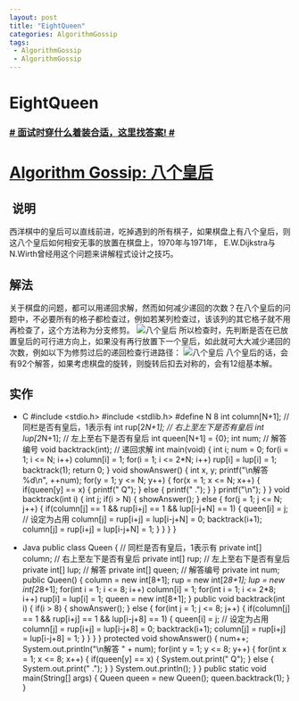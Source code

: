 ```yaml
---
layout: post
title: "EightQueen"
categories: AlgorithmGossip
tags: 
 - AlgorithmGossip
 - AlgorithmGossip
--- 
```


# EightQueen

### [# 面试时穿什么着装合适，这里找答案! #](http://taobao.esmartweb.com/man.htm)

# [Algorithm Gossip: 八个皇后]()

##  说明

西洋棋中的皇后可以直线前进，吃掉遇到的所有棋子，如果棋盘上有八个皇后，则这八个皇后如何相安无事的放置在棋盘上，1970年与1971年， E.W.Dijkstra与N.Wirth曾经用这个问题来讲解程式设计之技巧。

## 解法

关于棋盘的问题，都可以用递回求解，然而如何减少递回的次数？在八个皇后的问题中，不必要所有的格子都检查过，例如若某列检查过，该该列的其它格子就不用再检查了，这个方法称为分支修剪。
![八个皇后]( "八个皇后")
所以检查时，先判断是否在已放置皇后的可行进方向上，如果没有再行放置下一个皇后，如此就可大大减少递回的次数，例如以下为修剪过后的递回检查行进路径：
![八个皇后]( "八个皇后")
八个皇后的话，会有92个解答，如果考虑棋盘的旋转，则旋转后扣去对称的，会有12组基本解。 

## 实作

* C
#include <stdio.h>
#include <stdlib.h>
#define N 8
int column[N+1]; // 同栏是否有皇后，1表示有
int rup[2*N+1]; // 右上至左下是否有皇后
int lup[2*N+1]; // 左上至右下是否有皇后
int queen[N+1] = {0};
int num; // 解答编号
void backtrack(int); // 递回求解
int main(void) {
int i;
num = 0;
for(i = 1; i <= N; i++)
column[i] = 1;
for(i = 1; i <= 2*N; i++)
rup[i] = lup[i] = 1;
backtrack(1);
return 0;
}
void showAnswer() {
int x, y;
printf("\n解答 %d\n", ++num);
for(y = 1; y <= N; y++) {
for(x = 1; x <= N; x++) {
if(queen[y] == x) {
printf(" Q");
}
else {
printf(" .");
}
}
printf("\n");
}
}
void backtrack(int i) {
int j;
if(i > N) {
showAnswer();
}
else {
for(j = 1; j <= N; j++) {
if(column[j] == 1 &&
rup[i+j] == 1 && lup[i-j+N] == 1) {
queen[i] = j;
// 设定为占用
column[j] = rup[i+j] = lup[i-j+N] = 0;
backtrack(i+1);
column[j] = rup[i+j] = lup[i-j+N] = 1;
}
}
}
}

* Java
public class Queen {
// 同栏是否有皇后，1表示有
private int[] column;
// 右上至左下是否有皇后
private int[] rup;
// 左上至右下是否有皇后
private int[] lup;
// 解答
private int[] queen;
// 解答编号
private int num;
public Queen() {
column = new int[8+1];
rup = new int[2*8+1];
lup = new int[2*8+1];
for(int i = 1; i <= 8; i++)
column[i] = 1;
for(int i = 1; i <= 2*8; i++)
rup[i] = lup[i] = 1;
queen = new int[8+1];
}
public void backtrack(int i) {
if(i > 8) {
showAnswer();
}
else {
for(int j = 1; j <= 8; j++) {
if(column[j] == 1 &&
rup[i+j] == 1 &&
lup[i-j+8] == 1) {
queen[i] = j;
// 设定为占用
column[j] = rup[i+j] = lup[i-j+8] = 0;
backtrack(i+1);
column[j] = rup[i+j] = lup[i-j+8] = 1;
}
}
}
}
protected void showAnswer() {
num++;
System.out.println("\n解答 " + num);
for(int y = 1; y <= 8; y++) {
for(int x = 1; x <= 8; x++) {
if(queen[y] == x) {
System.out.print(" Q");
}
else {
System.out.print(" .");
}
}
System.out.println();
}
}
public static void main(String[] args) {
Queen queen = new Queen();
queen.backtrack(1);
}
}
